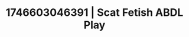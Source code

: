 ---
categories:
- Mutual desire
- Tasteful nudity
- AI-generated
- Close contact
- Intimate rituals
- Erotic duality
- ASMR
- Cosplay
image: /assets/images/1746603046391.jpg
layout: post
seo:
  description: Featured content with premium Scat Fetish, ABDL Play. HD images available.
  keywords: Scat Fetish, ABDL Play
  og_image: /assets/images/1746603046391.jpg
  schema_type: VisualArtwork
tags:
- '#1746603046391'
- ABDL Play
- Scat Fetish
title: 1746603046391 | Scat Fetish ABDL Play
---